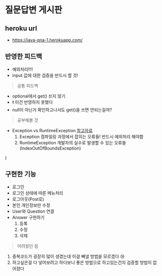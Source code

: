 # 질문답변 게시판
## heroku url
- https://java-qna-1.herokuapp.com/

## 반영한 피드백
- 예외처리!!!!
- input 값에 대한 검증을 반드시 할 것!

> 공통 피드백
- optional에서 get() 쓰지 않기
- :exclamation: 이건 반영하지 못했다
- null이 아닌거 확인하고나서도 get()을 쓰면 안되는걸까?

> 공부해볼 것
- Exception vs RuntimeException [참고자료](http://blog.naver.com/PostView.nhn?blogId=serverwizard&logNo=220789097495)
   1. Exception
      컴파일링 과정에서 잡히는 오류들! 반드시 예외처리 해야함
   2. RuntimeException
      개발자의 실수로 발생할 수 있는 오류들 (IndexOutOfBoundsException)

)

## 구현한 기능
- 로그인
- 로그인 상태에 따른 메뉴처리
- 로그아웃(Post로)
- 본인 개인정보만 수정
- User와 Question 연결
- Answer 구현하기
    1. 등록
    2. 수정
    3. 삭제

> 어려웠던 점
1. 중복코드가 굉장히 많이 생겼는데 이걸 빼낼 방법을 모르겠다 :cry:
2. 하고싶은걸 다 넣어보려고 하다보니 좋은 방법으로 하고있는건지 검증할 방법이 없어졌다
